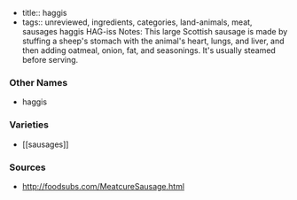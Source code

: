 - title:: haggis
- tags:: unreviewed, ingredients, categories, land-animals, meat, sausages
haggis HAG-iss Notes: This large Scottish sausage is made by stuffing a sheep's stomach with the animal's heart, lungs, and liver, and then adding oatmeal, onion, fat, and seasonings. It's usually steamed before serving.

### Other Names

* haggis

### Varieties

* [[sausages]]

### Sources
* http://foodsubs.com/MeatcureSausage.html
